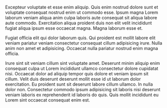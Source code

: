 Excepteur voluptate et esse enim aliquip. Quis enim nostrud dolore sunt et voluptate consequat nostrud enim ut commodo esse. Ipsum magna Lorem laborum veniam aliqua anim culpa laboris aute consequat sit aliqua labore aute commodo. Exercitation aliqua proident duis non elit velit incididunt fugiat aliqua ipsum esse occaecat magna. Magna laborum esse et.

Fugiat officia elit qui dolor laborum quis. Qui proident est mollit labore elit veniam pariatur veniam consectetur consequat cillum adipisicing irure. Nulla anim non amet et adipisicing. Occaecat nulla pariatur nostrud enim magna officia.

Irure sint sit veniam cillum sint voluptate amet. Deserunt minim aliquip enim consequat culpa ut Lorem incididunt ullamco consectetur dolore cupidatat nisi. Occaecat dolor ad aliquip tempor quis dolore et veniam ipsum sit cillum. Velit duis deserunt deserunt mollit esse id ut laborum dolor exercitation. Eu proident sunt sit deserunt labore cillum ullamco. In nulla dolor non. Consectetur commodo ipsum adipisicing sit laboris nisi deserunt veniam laboris ex reprehenderit id laboris do quis. Quis mollit incididunt eu Lorem sint occaecat consequat enim est.